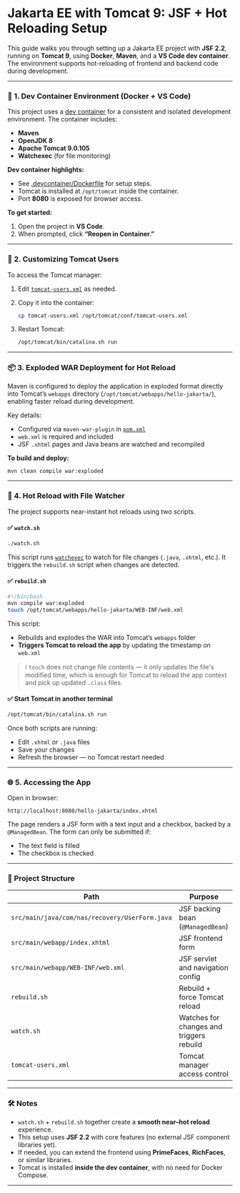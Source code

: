 # Jakarta EE with Tomcat 9: JSF + Hot Reloading Setup

This guide walks you through setting up a Jakarta EE project with **JSF 2.2**, running on **Tomcat 9**, using **Docker**, **Maven**, and a **VS Code dev container**. The environment supports hot-reloading of frontend and backend code during development.

---

### 🐳 1. Dev Container Environment (Docker + VS Code)

This project uses a [dev container](.devcontainer/devcontainer.json) for a consistent and isolated development environment. The container includes:

* **Maven**
* **OpenJDK 8**
* **Apache Tomcat 9.0.105**
* **Watchexec** (for file monitoring)

**Dev container highlights:**

* See [.devcontainer/Dockerfile](.devcontainer/Dockerfile) for setup steps.
* Tomcat is installed at `/opt/tomcat` inside the container.
* Port **8080** is exposed for browser access.

**To get started:**

1. Open the project in **VS Code**.
2. When prompted, click **“Reopen in Container.”**

---

### 👤 2. Customizing Tomcat Users

To access the Tomcat manager:

1. Edit [`tomcat-users.xml`](tomcat-users.xml) as needed.
2. Copy it into the container:

   ```bash
   cp tomcat-users.xml /opt/tomcat/conf/tomcat-users.xml
   ```
3. Restart Tomcat:

   ```bash
   /opt/tomcat/bin/catalina.sh run
   ```

---

### 📦 3. Exploded WAR Deployment for Hot Reload

Maven is configured to deploy the application in exploded format directly into Tomcat’s `webapps` directory (`/opt/tomcat/webapps/hello-jakarta/`), enabling faster reload during development.

Key details:

* Configured via `maven-war-plugin` in [`pom.xml`](pom.xml)
* `web.xml` is required and included
* JSF `.xhtml` pages and Java beans are watched and recompiled

**To build and deploy:**

```bash
mvn clean compile war:exploded
```

---

### 🔁 4. Hot Reload with File Watcher

The project supports near-instant hot reloads using two scripts.

#### ✅ `watch.sh`

```bash
./watch.sh
```

This script runs [`watchexec`](https://github.com/watchexec/watchexec) to watch for file changes (`.java`, `.xhtml`, etc.). It triggers the `rebuild.sh` script when changes are detected.

#### ✅ `rebuild.sh`

```bash
#!/bin/bash
mvn compile war:exploded
touch /opt/tomcat/webapps/hello-jakarta/WEB-INF/web.xml
```

This script:

* Rebuilds and explodes the WAR into Tomcat’s `webapps` folder
* **Triggers Tomcat to reload the app** by updating the timestamp on `web.xml`

> ℹ️ `touch` does not change file contents — it only updates the file's modified time, which is enough for Tomcat to reload the app context and pick up updated `.class` files.

#### ✅ Start Tomcat in another terminal

```bash
/opt/tomcat/bin/catalina.sh run
```

Once both scripts are running:

* Edit `.xhtml` or `.java` files
* Save your changes
* Refresh the browser — no Tomcat restart needed

---

### 🌐 5. Accessing the App

Open in browser:

```
http://localhost:8080/hello-jakarta/index.xhtml
```

The page renders a JSF form with a text input and a checkbox, backed by a `@ManagedBean`. The form can only be submitted if:

* The text field is filled
* The checkbox is checked

---

### 📁 Project Structure

| Path                                           | Purpose                                  |
| ---------------------------------------------- | ---------------------------------------- |
| `src/main/java/com/nas/recovery/UserForm.java` | JSF backing bean (`@ManagedBean`)        |
| `src/main/webapp/index.xhtml`                  | JSF frontend form                        |
| `src/main/webapp/WEB-INF/web.xml`              | JSF servlet and navigation config        |
| `rebuild.sh`                                   | Rebuild + force Tomcat reload            |
| `watch.sh`                                     | Watches for changes and triggers rebuild |
| `tomcat-users.xml`                             | Tomcat manager access control            |

---

### 🛠️ Notes

* `watch.sh` + `rebuild.sh` together create a **smooth near–hot reload** experience.
* This setup uses **JSF 2.2** with core features (no external JSF component libraries yet).
* If needed, you can extend the frontend using **PrimeFaces**, **RichFaces**, or similar libraries.
* Tomcat is installed **inside the dev container**, with no need for Docker Compose.

---